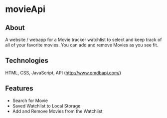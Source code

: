 # movieApi
 
## About

A website / webapp for a Movie tracker watchlist to select and keep track of all of your favorite movies.  You can add and remove Movies as you see fit. 

## Technologies

HTML, CSS, JavaScript, API (http://www.omdbapi.com/)

## Features

- Search for Movie
- Saved Watchlist to Local Storage
- Add and Remove Movies from the Watchlist

